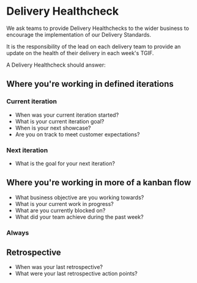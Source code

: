 # Delivery Healthcheck

We ask teams to provide Delivery Healthchecks to the wider business to encourage the implementation of our Delivery Standards.

It is the responsibility of the lead on each delivery team to provide an update on the health of their delivery in each week's TGIF.

A Delivery Healthcheck should answer:

## Where you're working in defined iterations

### Current iteration
 - When was your current iteration started?
 - What is your current iteration goal?
 - When is your next showcase?
 - Are you on track to meet customer expectations?

### Next iteration
 - What is the goal for your next iteration?

## Where you're working in more of a kanban flow

 - What business objective are you working towards?
 - What is your current work in progress?
 - What are you currently blocked on?
 - What did your team achieve during the past week?

### Always

## Retrospective
 - When was your last retrospective?
 - What were your last retrospective action points?
